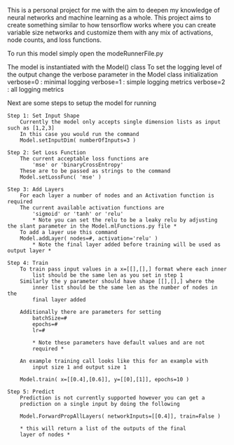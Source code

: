 This is a personal project for me with the aim to deepen my knowledge of neural networks and machine learning
as a whole. This project aims to create something similar to how tensorflow works where you can create
variable size networks and customize them with any mix of activations, node counts, and loss functions.

To run this model simply open the modeRunnerFile.py

The model is instantiated with the Model() class
To set the logging level of the output change the verbose parameter in the
Model class initialization
    verbose=0 : minimal logging
    verbose=1 : simple logging metrics
    verbose=2 : all logging metrics

Next are some steps to setup the model for running

    Step 1: Set Input Shape
        Currently the model only accepts single dimension lists as input such as [1,2,3]
        In this case you would run the command
        Model.setInputDim( numberOfInputs=3 )
    
    Step 2: Set Loss Function
        The current acceptable loss functions are
            'mse' or 'binaryCrossEntropy'
        These are to be passed as strings to the command
        Model.setLossFunc( 'mse' )
    
    Step 3: Add Layers
        For each layer a number of nodes and an Activation function is required
        The current available activation functions are
            'sigmoid' or 'tanh' or 'relu'
            * Note you can set the relu to be a leaky relu by adjusting the slant parameter in the Model.mlFunctions.py file *
        To add a layer use this command
        Model.addLayer( nodes=#, activation='relu' )
            * Note the final layer added before training will be used as output layer *
    
    Step 4: Train
        To train pass input values in a x=[[],[],] format where each inner
            list should be the same len as you set in step 1
        Similarly the y parameter should have shape [[],[],] where the
            inner list should be the same len as the number of nodes in the
            final layer added

        Additionally there are parameters for setting
            batchSize=#
            epochs=#
            lr=#

            * Note these parameters have default values and are not
            required *

        An example training call looks like this for an example with
            input size 1 and output size 1
        
        Model.train( x=[[0.4],[0.6]], y=[[0],[1]], epochs=10 )
    
    Step 5: Predict
        Prediction is not currently supported however you can get a
        prediction on a single input by doing the following

        Model.ForwardPropAllLayers( networkInputs=[[0.4]], train=False )

        * this will return a list of the outputs of the final
        layer of nodes *